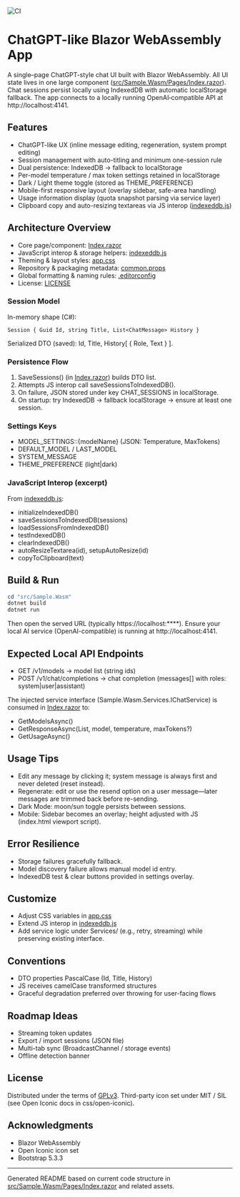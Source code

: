 ![CI](../../workflows/CI/badge.svg)
# ChatGPT-like Blazor WebAssembly App

A single–page ChatGPT-style chat UI built with Blazor WebAssembly. All UI state lives in one large component ([src/Sample.Wasm/Pages/Index.razor](src/Sample.Wasm/Pages/Index.razor)). Chat sessions persist locally using IndexedDB with automatic localStorage fallback. The app connects to a locally running OpenAI‑compatible API at http://localhost:4141.

## Features
- ChatGPT-like UX (inline message editing, regeneration, system prompt editing)
- Session management with auto-titling and minimum one-session rule
- Dual persistence: IndexedDB → fallback to localStorage
- Per-model temperature / max token settings retained in localStorage
- Dark / Light theme toggle (stored as THEME_PREFERENCE)
- Mobile-first responsive layout (overlay sidebar, safe-area handling)
- Usage information display (quota snapshot parsing via service layer)
- Clipboard copy and auto-resizing textareas via JS interop ([indexeddb.js](src/Sample.Wasm/wwwroot/js/indexeddb.js))

## Architecture Overview
- Core page/component: [Index.razor](src/Sample.Wasm/Pages/Index.razor)
- JavaScript interop & storage helpers: [indexeddb.js](src/Sample.Wasm/wwwroot/js/indexeddb.js)
- Theming & layout styles: [app.css](src/Sample.Wasm/wwwroot/css/app.css)
- Repository & packaging metadata: [common.props](src/common.props)
- Global formatting & naming rules: [.editorconfig](.editorconfig)
- License: [LICENSE](LICENSE)

### Session Model
In-memory shape (C#):
```
Session { Guid Id, string Title, List<ChatMessage> History }
```
Serialized DTO (saved): Id, Title, History[ { Role, Text } ].

### Persistence Flow
1. SaveSessions() (in [Index.razor](src/Sample.Wasm/Pages/Index.razor)) builds DTO list.
2. Attempts JS interop call saveSessionsToIndexedDB().
3. On failure, JSON stored under key CHAT_SESSIONS in localStorage.
4. On startup: try IndexedDB → fallback localStorage → ensure at least one session.

### Settings Keys
- MODEL_SETTINGS::{modelName} (JSON: Temperature, MaxTokens)
- DEFAULT_MODEL / LAST_MODEL
- SYSTEM_MESSAGE
- THEME_PREFERENCE (light|dark)

### JavaScript Interop (excerpt)
From [indexeddb.js](src/Sample.Wasm/wwwroot/js/indexeddb.js):
- initializeIndexedDB()
- saveSessionsToIndexedDB(sessions)
- loadSessionsFromIndexedDB()
- testIndexedDB()
- clearIndexedDB()
- autoResizeTextarea(id), setupAutoResize(id)
- copyToClipboard(text)

## Build & Run
```powershell
cd "src/Sample.Wasm"
dotnet build
dotnet run
```
Then open the served URL (typically https://localhost:****). Ensure your local AI service (OpenAI-compatible) is running at http://localhost:4141.

## Expected Local API Endpoints
- GET /v1/models  -> model list (string ids)
- POST /v1/chat/completions -> chat completion (messages[] with roles: system|user|assistant)

The injected service interface (Sample.Wasm.Services.IChatService) is consumed in [Index.razor](src/Sample.Wasm/Pages/Index.razor) to:
- GetModelsAsync()
- GetResponseAsync(List<ChatMessage>, model, temperature, maxTokens?)
- GetUsageAsync()

## Usage Tips
- Edit any message by clicking it; system message is always first and never deleted (reset instead).
- Regenerate: edit or use the resend option on a user message—later messages are trimmed back before re-sending.
- Dark Mode: moon/sun toggle persists between sessions.
- Mobile: Sidebar becomes an overlay; height adjusted with JS (index.html viewport script).

## Error Resilience
- Storage failures gracefully fallback.
- Model discovery failure allows manual model id entry.
- IndexedDB test & clear buttons provided in settings overlay.

## Customize
- Adjust CSS variables in [app.css](src/Sample.Wasm/wwwroot/css/app.css)
- Extend JS interop in [indexeddb.js](src/Sample.Wasm/wwwroot/js/indexeddb.js)
- Add service logic under Services/ (e.g., retry, streaming) while preserving existing interface.

## Conventions
- DTO properties PascalCase (Id, Title, History)
- JS receives camelCase transformed structures
- Graceful degradation preferred over throwing for user-facing flows

## Roadmap Ideas
- Streaming token updates
- Export / import sessions (JSON file)
- Multi-tab sync (BroadcastChannel / storage events)
- Offline detection banner

## License
Distributed under the terms of [GPLv3](LICENSE). Third-party icon set under MIT / SIL (see Open Iconic docs in css/open-iconic).

## Acknowledgments
- Blazor WebAssembly
- Open Iconic icon set
- Bootstrap 5.3.3

---
Generated README based on current code structure in [src/Sample.Wasm/Pages/Index.razor](src/Sample.Wasm/Pages/Index.razor) and related assets.